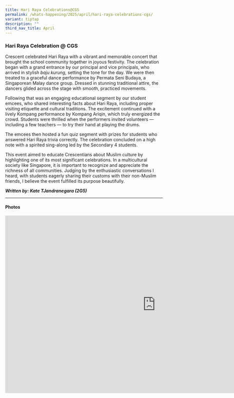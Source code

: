 ```yaml
---
title: Hari Raya Celebrations@CGS
permalink: /whats-happening/2025/april/hari-raya-celebrations-cgs/
variant: tiptap
description: ""
third_nav_title: April
---
```

<h3>Hari Raya Celebration @ CGS</h3>
<p>Crescent celebrated Hari Raya with a vibrant and memorable concert that
brought the school community together in joyous festivity. The celebration
began with a grand entrance by our principal and vice principals, who arrived
in stylish <em>baju kurung</em>, setting the tone for the day. We were then
treated to a graceful dance performance by Permata Seni Budaya, a Singaporean
Malay dance group. Dressed in stunning traditional attire, the dancers
glided across the stage with smooth, practiced movements.</p>
<p>Following that was an engaging educational segment by our student emcees,
who shared interesting facts about Hari Raya, including proper visiting
etiquette and cultural traditions. The excitement continued with a lively
Kompang performance by Kompang Ariqin, which truly energized the crowd.
Students were thrilled when the performers invited volunteers — including
a few teachers — to try their hand at playing the drums.</p>
<p>The emcees then hosted a fun quiz segment with prizes for students who
answered Hari Raya trivia correctly. The celebration concluded on a high
note with a spirited sing-along led by the Secondary 4 students.</p>
<p>This event aimed to educate Crescentians about Muslim culture by highlighting
one of its most significant celebrations. In a multicultural society like
Singapore, it is important to recognize and appreciate the richness of
all communities. Judging by the enthusiastic conversations I heard, with
students eagerly sharing their customs with their non-Muslim friends, I
believe the event fulfilled its purpose beautifully.</p>
<p></p>
<p><strong><em>Written by: Kate TJandranegara (2G5)</em></strong>
<br>
</p>
<hr>
<h4>Photos</h4>
<div class="iframe-wrapper">
<iframe height="569" width="960" allowfullscreen="true" frameborder="0" src="https://docs.google.com/presentation/d/e/2PACX-1vQIGL_o6z2sEMuXwlIybKusxjTXa2CBt3iYyEKX-j7xdYF5pNLD63FydfuO6iGeBuSUFqMkKooj_CIE/pubembed?start=true&amp;loop=true&amp;delayms=3000"></iframe>
</div>
<h4><br></h4>
<p></p>